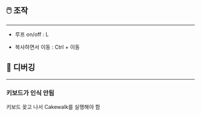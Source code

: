 ## 🖱️ 조작
---

- 루프 on/off : L

- 복사하면서 이동 : Ctrl + 이동






## 🦫 디버깅
---

### 키보드가 인식 안됨
키보드 꽂고 나서 Cakewalk를 실행해야 함